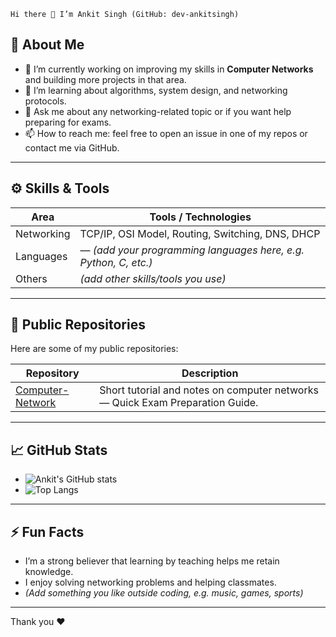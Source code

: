     Hi there 👋 I’m Ankit Singh (GitHub: dev-ankitsingh)


## 👋 About Me

- 🔭 I’m currently working on improving my skills in **Computer Networks** and building more projects in that area.  
- 🌱 I’m learning about algorithms, system design, and networking protocols.  
- 💬 Ask me about any networking-related topic or if you want help preparing for exams.  
- 📫 How to reach me: feel free to open an issue in one of my repos or contact me via GitHub.

---

## ⚙️ Skills & Tools

| Area | Tools / Technologies |
|---|---|
| Networking | TCP/IP, OSI Model, Routing, Switching, DNS, DHCP |
| Languages | — *(add your programming languages here, e.g. Python, C, etc.)* |
| Others | *(add other skills/tools you use)* |

---

## 📂 Public Repositories

Here are some of my public repositories:

| Repository | Description |
|---|---|
| [Computer-Network](https://github.com/dev-ankitsingh/Computer-Network) | Short tutorial and notes on computer networks— Quick Exam Preparation Guide.  |

---

## 📈 GitHub Stats

<!-- You can embed your GitHub stats here using a service like GitHub Readme Stats -->

- ![Ankit's GitHub stats](https://github-readme-stats.vercel.app/api?username=dev-ankitsingh&show_icons=true)
- ![Top Langs](https://github-readme-stats.vercel.app/api/top-langs/?username=dev-ankitsingh&layout=compact)

---

## ⚡ Fun Facts

- I’m a strong believer that learning by teaching helps me retain knowledge.  
- I enjoy solving networking problems and helping classmates.  
- *(Add something you like outside coding, e.g. music, games, sports)*

---

Thank you ❤️
